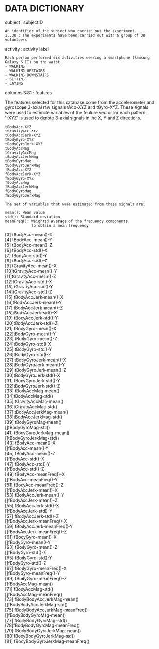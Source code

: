 # DATA DICTIONARY #

subject : subjectID

	An identifier of the subject who carried out the experiment.
	1..30 : The experiments have been carried out with a group of 30 volunteers


activity : activity label

	Each person performed six activities wearing a smartphone (Samsung Galaxy S II) on the waist.
	- WALKING
	- WALKING_UPSTAIRS
	- WALKING_DOWNSTAIRS
	- SITTING
	- LAYING


columns 3:81 : features

The features selected for this database come from the accelerometer and gyroscope 3-axial raw signals tAcc-XYZ and tGyro-XYZ. 
These signals were used to estimate variables of the feature vector for each pattern:  
'-XYZ' is used to denote 3-axial signals in the X, Y and Z directions.

	tBodyAcc-XYZ
	tGravityAcc-XYZ
	tBodyAccJerk-XYZ
	tBodyGyro-XYZ
	tBodyGyroJerk-XYZ
	tBodyAccMag
	tGravityAccMag
	tBodyAccJerkMag
	tBodyGyroMag
	tBodyGyroJerkMag
	fBodyAcc-XYZ
	fBodyAccJerk-XYZ
	fBodyGyro-XYZ
	fBodyAccMag
	fBodyAccJerkMag
	fBodyGyroMag
	fBodyGyroJerkMag

	The set of variables that were estimated from these signals are: 

	mean(): Mean value
	std(): Standard deviation
	meanFreq(): Weighted average of the frequency components 
	            to obtain a mean frequency

[3] tBodyAcc-mean()-X               
[4] tBodyAcc-mean()-Y              
[5] tBodyAcc-mean()-Z              
[6] tBodyAcc-std()-X               
[7] tBodyAcc-std()-Y                
[8] tBodyAcc-std()-Z               
[9] tGravityAcc-mean()-X            
[10]tGravityAcc-mean()-Y           
[11]tGravityAcc-mean()-Z            
[12]tGravityAcc-std()-X            
[13] tGravityAcc-std()-Y             
[14]tGravityAcc-std()-Z            
[15] tBodyAccJerk-mean()-X           
[16]tBodyAccJerk-mean()-Y          
[17] tBodyAccJerk-mean()-Z           
[18]tBodyAccJerk-std()-X           
[19] tBodyAccJerk-std()-Y            
[20]tBodyAccJerk-std()-Z           
[21] tBodyGyro-mean()-X              
[22]tBodyGyro-mean()-Y             
[23] tBodyGyro-mean()-Z              
[24]tBodyGyro-std()-X              
[25] tBodyGyro-std()-Y               
[26]tBodyGyro-std()-Z              
[27] tBodyGyroJerk-mean()-X          
[28]tBodyGyroJerk-mean()-Y         
[29] tBodyGyroJerk-mean()-Z          
[30]tBodyGyroJerk-std()-X          
[31] tBodyGyroJerk-std()-Y           
[32]tBodyGyroJerk-std()-Z          
[33] tBodyAccMag-mean()              
[34]tBodyAccMag-std()              
[35] tGravityAccMag-mean()           
[36]tGravityAccMag-std()           
[37] tBodyAccJerkMag-mean()          
[38]tBodyAccJerkMag-std()          
[39] tBodyGyroMag-mean()             
[]tBodyGyroMag-std()             
[41] tBodyGyroJerkMag-mean()         
[]tBodyGyroJerkMag-std()         
[43] fBodyAcc-mean()-X               
[]fBodyAcc-mean()-Y              
[45] fBodyAcc-mean()-Z               
[]fBodyAcc-std()-X               
[47] fBodyAcc-std()-Y                
[]fBodyAcc-std()-Z               
[49] fBodyAcc-meanFreq()-X           
[]fBodyAcc-meanFreq()-Y          
[51] fBodyAcc-meanFreq()-Z           
[]fBodyAccJerk-mean()-X          
[53] fBodyAccJerk-mean()-Y           
[]fBodyAccJerk-mean()-Z          
[55] fBodyAccJerk-std()-X            
[]fBodyAccJerk-std()-Y           
[57] fBodyAccJerk-std()-Z            
[]fBodyAccJerk-meanFreq()-X      
[59] fBodyAccJerk-meanFreq()-Y       
[]fBodyAccJerk-meanFreq()-Z      
[61] fBodyGyro-mean()-X              
[]fBodyGyro-mean()-Y             
[63] fBodyGyro-mean()-Z              
[]fBodyGyro-std()-X              
[65] fBodyGyro-std()-Y               
[]fBodyGyro-std()-Z              
[67] fBodyGyro-meanFreq()-X          
[]fBodyGyro-meanFreq()-Y         
[69] fBodyGyro-meanFreq()-Z          
[]fBodyAccMag-mean()             
[71] fBodyAccMag-std()               
[]fBodyAccMag-meanFreq()         
[73] fBodyBodyAccJerkMag-mean()      
[]fBodyBodyAccJerkMag-std()      
[75] fBodyBodyAccJerkMag-meanFreq()  
[]fBodyBodyGyroMag-mean()        
[77] fBodyBodyGyroMag-std()          
[78]fBodyBodyGyroMag-meanFreq()    
[79] fBodyBodyGyroJerkMag-mean()     
[80]fBodyBodyGyroJerkMag-std()     
[81] fBodyBodyGyroJerkMag-meanFreq()
